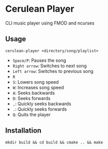 # Cerulean Player
CLI music player using FMOD and ncurses
## Usage
    cerulean-player <directory/song/playlist>

- `Space/P`: Pauses the song
- `Right arrow`: Switches to next song
- `Left arrow`: Switches to previous song
- `R`
- `S`: Lowers song speed
- `W`: Increases song speed
- `A`: Seeks backwards
- `D`: Seeks forwards
- `,`: Quickly seeks backwards
- `.`: Quickly seeks forwards
- `Q`: Quits the player

## Installation
    mkdir build && cd build && cmake .. && make